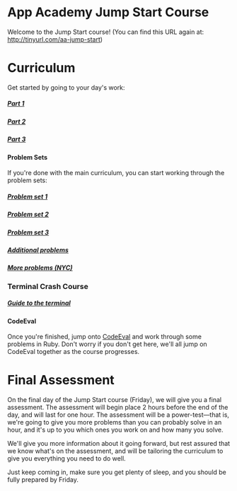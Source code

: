 # App Academy Jump Start Course

Welcome to the Jump Start course!
(You can find this URL again at: http://tinyurl.com/aa-jump-start)

# Curriculum
Get started by going to your day's work:
##### [Part 1](./part1.md)
##### [Part 2](./part2.md)
##### [Part 3](./part3.md)


#### Problem Sets

If you're done with the main curriculum, you can start working through the problem sets:
##### [Problem set 1](./problem-sets/problem-set-1.rb)
##### [Problem set 2](./problem-sets/problem-set-2.rb)
##### [Problem set 3](./problem-sets/problem-set-3.rb)
##### [Additional problems](./problem-sets/problem-set-additional-problems.rb)
##### [More problems (NYC)](./problem-sets/nyc_extra_problems.rb)


### Terminal Crash Course
##### [Guide to the terminal](./terminal-commands.md)

#### CodeEval
Once you're finished, jump onto [CodeEval](http://codeeval.com) and work through some problems in Ruby. Don't worry if you don't get here, we'll all jump on CodeEval together as the course progresses.

# Final Assessment

On the final day of the Jump Start course (Friday), we will give you a final assessment. The assessment will begin place 2 hours before the end of the day, and will last for one hour. The assessment will be a power-test—that is, we're going to give you more problems than you can probably solve in an hour, and it's up to you which ones you work on and how many you solve.

We'll give you more information about it going forward, but rest assured that we know what's on the assessment, and will be tailoring the curriculum to give you everything you need to do well.

Just keep coming in, make sure you get plenty of sleep, and you should be fully prepared by Friday.
